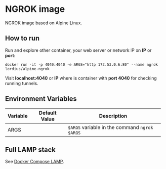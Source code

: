 # NGROK image
NGROK image based on Alpine Linux.

## How to run

Run and explore other container, your web server or network IP on **IP** or **port**:

`docker run -it -p 4040:4040 -e ARGS="http 172.53.0.6:80" --name ngrok lordius/alpine-ngrok`

Visit **localhost:4040** or **IP** where is container with **port 4040** for checking running tunnels.

## Environment Variables

| Variable                          | Default Value | Description |
| --------------------------------- | ------------- | ----------- |
| ARGS                              |               | `$ARGS` variable in the command `ngrok $ARGS` |

## Full LAMP stack

See [Docker Compose LAMP](https://github.com/a-kom/docker-compose-lamp).
